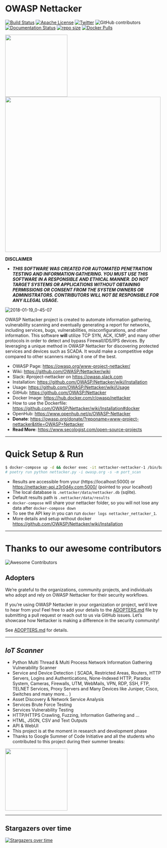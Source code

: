 OWASP Nettacker
=========
[![Build Status](https://github.com/OWASP/Nettacker/actions/workflows/ci_cd.yml/badge.svg?branch=master)](https://github.com/OWASP/Nettacker/actions/workflows/ci_cd.yml/badge.svg?branch=master)
[![Apache License](https://img.shields.io/badge/License-Apache%20v2-green.svg)](https://github.com/OWASP/Nettacker/blob/master/LICENSE)
[![Twitter](https://img.shields.io/badge/Twitter-@iotscan-blue.svg)](https://twitter.com/iotscan)
![GitHub contributors](https://img.shields.io/github/contributors/OWASP/Nettacker)
[![Documentation Status](https://readthedocs.org/projects/nettacker/badge/?version=latest)](https://nettacker.readthedocs.io/en/latest/?badge=latest)
[![repo size ](https://img.shields.io/github/repo-size/OWASP/Nettacker)](https://github.com/OWASP/Nettacker)
[![Docker Pulls](https://img.shields.io/docker/pulls/owasp/nettacker)](https://hub.docker.com/r/owasp/nettacker)


<img src="https://raw.githubusercontent.com/OWASP/Nettacker/master/nettacker/web/static/img/owasp-nettacker.png" width="200"><img src="https://raw.githubusercontent.com/OWASP/Nettacker/master/nettacker/web/static/img/owasp.png" width="500">


**DISCLAIMER**

* ***THIS SOFTWARE WAS CREATED FOR AUTOMATED PENETRATION TESTING AND INFORMATION GATHERING. YOU MUST USE THIS SOFTWARE IN A RESPONSIBLE AND ETHICAL MANNER. DO NOT TARGET SYSTEMS OR APPLICATIONS WITHOUT OBTAINING PERMISSIONS OR CONSENT FROM THE SYSTEM OWNERS OR ADMINISTRATORS. CONTRIBUTORS WILL NOT BE RESPONSIBLE FOR ANY ILLEGAL USAGE.***

![2018-01-19_0-45-07](https://user-images.githubusercontent.com/7676267/35123376-283d5a3e-fcb7-11e7-9b1c-92b78ed4fecc.gif)

OWASP Nettacker project is created to automate information gathering, vulnerability scanning and eventually generating a report for networks, including services, bugs, vulnerabilities, misconfigurations, and other information. This software **will** utilize TCP SYN, ACK, ICMP, and many other protocols in order to detect and bypass Firewall/IDS/IPS devices. By leveraging a unique method in OWASP Nettacker for discovering protected services and devices such as SCADA. It would make a competitive edge compared to other scanners making it one of the best.


* OWASP Page: https://owasp.org/www-project-nettacker/
* Wiki: https://github.com/OWASP/Nettacker/wiki
* Slack: #project-nettacker on https://owasp.slack.com
* Installation: https://github.com/OWASP/Nettacker/wiki/Installation
* Usage: https://github.com/OWASP/Nettacker/wiki/Usage
* GitHub: https://github.com/OWASP/Nettacker
* Docker Image: https://hub.docker.com/r/owasp/nettacker
* How to use the Dockerfile: https://github.com/OWASP/Nettacker/wiki/Installation#docker
* OpenHub: https://www.openhub.net/p/OWASP-Nettacker
* **Donate**: https://owasp.org/donate/?reponame=www-project-nettacker&title=OWASP+Nettacker
* **Read More**: https://www.secologist.com/open-source-projects

____________
Quick Setup & Run
============
```bash
$ docker-compose up -d && docker exec -it nettacker-nettacker-1 /bin/bash
# poetry run python nettacker.py -i owasp.org -s -m port_scan
```
* Results are accessible from your (https://localhost:5000) or https://nettacker-api.z3r0d4y.com:5000/ (pointed to your localhost)
* The local database is `.nettacker/data/nettacker.db` (sqlite).
* Default results path is `.nettacker/data/results`
* `docker-compose` will share your nettacker folder, so you will not lose any data after `docker-compose down`
* To see the API key in you can run `docker logs nettacker_nettacker_1`.
* More details and setup without docker https://github.com/OWASP/Nettacker/wiki/Installation
_____________
Thanks to our awesome contributors
============
![Awesome Contributors](https://contrib.rocks/image?repo=OWASP/Nettacker)

## Adopters

We’re grateful to the organizations, community projects, and individuals who adopt and rely on OWASP Nettacker for their security workflows.

If you’re using OWASP Nettacker in your organization or project, we’d love to hear from you! Feel free to add your details to the [ADOPTERS.md](ADOPTERS.md) file by submitting a pull request or reach out to us via GitHub issues. Let’s showcase how Nettacker is making a difference in the security community!

 See [ADOPTERS.md](ADOPTERS.md) for details.

_____________

## ***IoT Scanner***
*	Python Multi Thread & Multi Process Network Information Gathering Vulnerability Scanner
*	Service and Device Detection ( SCADA, Restricted Areas, Routers, HTTP Servers, Logins and Authentications, None-Indexed HTTP, Paradox System, Cameras, Firewalls, UTM, WebMails, VPN, RDP, SSH, FTP, TELNET Services, Proxy Servers and Many Devices like Juniper, Cisco, Switches and many more… ) 
*	Asset Discovery & Network Service Analysis
*	Services Brute Force Testing
*	Services Vulnerability Testing
*	HTTP/HTTPS Crawling, Fuzzing, Information Gathering and … 
*	HTML, JSON, CSV and Text Outputs
* API & WebUI
*	This project is at the moment in research and development phase 
* Thanks to Google Summer of Code Initiative and all the students who contributed to this project during their summer breaks: 


<img src="https://betanews.com/wp-content/uploads/2016/03/vertical-GSoC-logo.jpg" width="200"></img>

_____________
## Stargazers over time

[![Stargazers over time](https://starchart.cc/OWASP/Nettacker.svg)](https://starchart.cc/OWASP/Nettacker)


